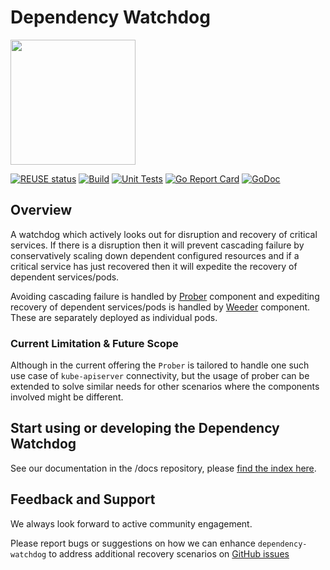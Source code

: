 # Dependency Watchdog
<img src="logo/gardener-dwd.png" style="width:200px">

[![REUSE status](https://api.reuse.software/badge/github.com/gardener/dependency-watchdog)](https://api.reuse.software/info/github.com/gardener/dependency-watchdog)
[![Build](https://github.com/gardener/dependency-watchdog/actions/workflows/non-release.yaml/badge.svg)](https://github.com/gardener/dependency-watchdog/actions/workflows/non-release.yaml)
[![Unit Tests](https://testgrid.k8s.io/q/summary/gardener-dependency-watchdog/ci-dependency-watchdog-unit/tests_status?style=svg)](https://testgrid.k8s.io/q/summary/gardener-dependency-watchdog/ci-dependency-watchdog-unit/tests_status)
[![Go Report Card](https://goreportcard.com/badge/github.com/gardener/dependency-watchdog)](https://goreportcard.com/report/github.com/gardener/dependency-watchdog)
[![GoDoc](https://godoc.org/github.com/gardener/dependency-watchdog?status.svg)](https://pkg.go.dev/github.com/gardener/dependency-watchdog)

## Overview
A watchdog which actively looks out for disruption and recovery of critical services. If there is a disruption then it will prevent cascading failure by conservatively scaling down dependent configured resources and if a critical service has just recovered then it will expedite the recovery of dependent services/pods.

Avoiding cascading failure is handled by [Prober](/docs/concepts/prober.md) component and expediting recovery of dependent services/pods is handled by [Weeder](/docs/concepts/weeder.md)  component. These are separately deployed as individual pods.

### Current Limitation & Future Scope
Although in the current offering the `Prober` is tailored to handle one such use case of `kube-apiserver` connectivity, but the usage of prober can be extended to solve similar needs for other scenarios where the components involved might be different.

## Start using or developing the Dependency Watchdog

See our documentation in the /docs repository, please [find the index here](docs/README.md).

## Feedback and Support

We always look forward to active community engagement.

Please report bugs or suggestions on how we can enhance `dependency-watchdog` to address additional recovery scenarios on [GitHub issues](https://github.com/gardener/dependency-watchdog/issues)
